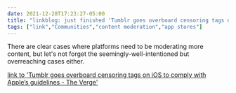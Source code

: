 ```yaml
---
date: 2021-12-28T17:23:27-05:00
title: "linkblog: just finished 'Tumblr goes overboard censoring tags on iOS to comply with Apple’s guidelines - The Verge'"
tags: ["link","Communities","content moderation","app stores"]
---
```

There are clear cases where platforms need to be moderating more content, but let's not forget the seemingly-well-intentioned but overreaching cases either.
 
[link to 'Tumblr goes overboard censoring tags on iOS to comply with Apple’s guidelines - The Verge'](https://www.theverge.com/2021/12/28/22856734/tumblr-censor-tags-ios-apple-guidelines)
